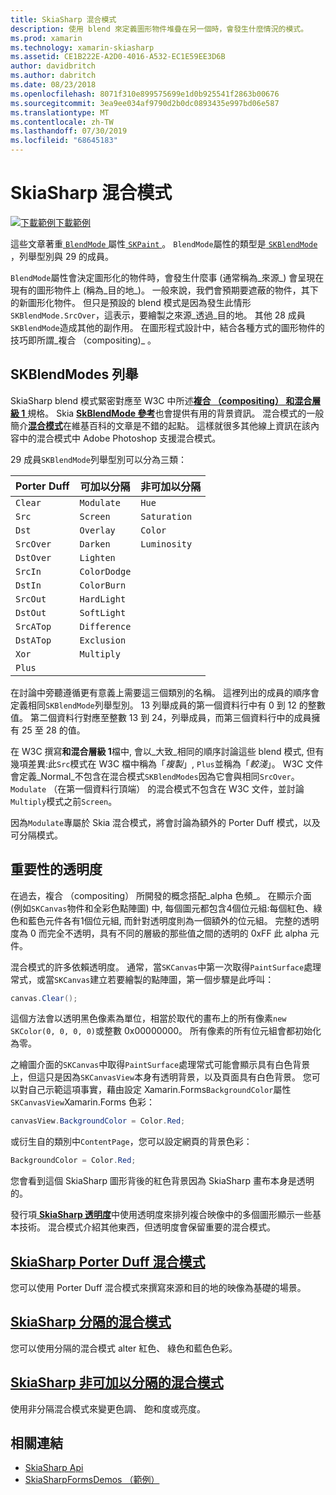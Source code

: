 ```yaml
---
title: SkiaSharp 混合模式
description: 使用 blend 來定義圖形物件堆疊在另一個時，會發生什麼情況的模式。
ms.prod: xamarin
ms.technology: xamarin-skiasharp
ms.assetid: CE1B222E-A2D0-4016-A532-EC1E59EE3D6B
author: davidbritch
ms.author: dabritch
ms.date: 08/23/2018
ms.openlocfilehash: 8071f310e899575699e1d0b925541f2863b00676
ms.sourcegitcommit: 3ea9ee034af9790d2b0dc0893435e997bd06e587
ms.translationtype: MT
ms.contentlocale: zh-TW
ms.lasthandoff: 07/30/2019
ms.locfileid: "68645183"
---
```

# <a name="skiasharp-blend-modes"></a>SkiaSharp 混合模式

[![下載範例](~/media/shared/download.png)下載範例](https://docs.microsoft.com/samples/xamarin/xamarin-forms-samples/skiasharpforms-demos)

這些文章著重[ `BlendMode` ](xref:SkiaSharp.SKPaint.BlendMode)屬性[ `SKPaint` ](xref:SkiaSharp.SKPaint)。 `BlendMode`屬性的類型是[ `SKBlendMode` ](xref:SkiaSharp.SKBlendMode)，列舉型別與 29 的成員。

`BlendMode`屬性會決定圖形化的物件時，會發生什麼事 (通常稱為_來源_) 會呈現在現有的圖形物件上 (稱為_目的地_)。 一般來說，我們會預期要遮蔽的物件，其下的新圖形化物件。 但只是預設的 blend 模式是因為發生此情形`SKBlendMode.SrcOver`，這表示，要繪製之來源_透過_目的地。 其他 28 成員`SKBlendMode`造成其他的副作用。 在圖形程式設計中，結合各種方式的圖形物件的技巧即所謂_複合 （compositing)_ 。

## <a name="the-skblendmodes-enumeration"></a>SKBlendModes 列舉

SkiaSharp blend 模式緊密對應至 W3C 中所述[**複合 （compositing） 和混合層級 1** ](https://www.w3.org/TR/compositing-1/)規格。 Skia [ **SkBlendMode 參考**](https://skia.org/user/api/SkBlendMode_Reference)也會提供有用的背景資訊。 混合模式的一般簡介[**混合模式**](https://en.wikipedia.org/wiki/Blend_modes)在維基百科的文章是不錯的起點。 這樣就很多其他線上資訊在該內容中的混合模式中 Adobe Photoshop 支援混合模式。

29 成員`SKBlendMode`列舉型別可以分為三類：

| Porter Duff | 可加以分隔    | 非可加以分隔 |
| ----------- | ------------ | ------------- |
| `Clear`     | `Modulate`   | `Hue`         |
| `Src`       | `Screen`     | `Saturation`  |
| `Dst`       | `Overlay`    | `Color`       |
| `SrcOver`   | `Darken`     | `Luminosity`  |
| `DstOver`   | `Lighten`    |               |
| `SrcIn`     | `ColorDodge` |               |
| `DstIn`     | `ColorBurn`  |               |
| `SrcOut`    | `HardLight`  |               |
| `DstOut`    | `SoftLight`  |               |
| `SrcATop`   | `Difference` |               |
| `DstATop`   | `Exclusion`  |               |
| `Xor`       | `Multiply`   |               |
| `Plus`      |              |               |

在討論中旁聽遵循更有意義上需要這三個類別的名稱。 這裡列出的成員的順序會定義相同`SKBlendMode`列舉型別。 13 列舉成員的第一個資料行中有 0 到 12 的整數值。 第二個資料行對應至整數 13 到 24，列舉成員，而第三個資料行中的成員擁有 25 至 28 的值。

在 W3C 撰寫**和混合層級 1**檔中, 會以_大致_相同的順序討論這些 blend 模式, 但有幾項差異:此`Src`模式在 W3C 檔中稱為「_複製_」, `Plus`並稱為「_較淺_」。 W3C 文件會定義_Normal_不包含在混合模式`SKBlendModes`因為它會與相同`SrcOver`。 `Modulate` （在第一個資料行頂端） 的混合模式不包含在 W3C 文件，並討論`Multiply`模式之前`Screen`。

因為`Modulate`專屬於 Skia 混合模式，將會討論為額外的 Porter Duff 模式，以及可分隔模式。

## <a name="the-importance-of-transparency"></a>重要性的透明度

在過去，複合 （compositing） 所開發的概念搭配_alpha 色頻_。 在顯示介面 (例如`SKCanvas`物件和全彩色點陣圖) 中, 每個圖元都包含4個位元組:每個紅色、綠色和藍色元件各有1個位元組, 而針對透明度則為一個額外的位元組。 完整的透明度為 0 而完全不透明，具有不同的層級的那些值之間的透明的 0xFF 此 alpha 元件。

混合模式的許多依賴透明度。 通常，當`SKCanvas`中第一次取得`PaintSurface`處理常式，或當`SKCanvas`建立若要繪製的點陣圖，第一個步驟是此呼叫：

```csharp
canvas.Clear();
```

這個方法會以透明黑色像素為單位，相當於取代的畫布上的所有像素`new SKColor(0, 0, 0, 0)`或整數 0x00000000。 所有像素的所有位元組會都初始化為零。

之繪圖介面的`SKCanvas`中取得`PaintSurface`處理常式可能會顯示具有白色背景上，但這只是因為`SKCanvasView`本身有透明背景，以及頁面具有白色背景。 您可以對自己示範這項事實，藉由設定 Xamarin.Forms`BackgroundColor`屬性`SKCanvasView`Xamarin.Forms 色彩：

```csharp
canvasView.BackgroundColor = Color.Red;
```

或衍生自的類別中`ContentPage`，您可以設定網頁的背景色彩：

```csharp
BackgroundColor = Color.Red;
```

您會看到這個 SkiaSharp 圖形背後的紅色背景因為 SkiaSharp 畫布本身是透明的。

發行項[ **SkiaSharp 透明度**](../../basics/transparency.md)中使用透明度來排列複合映像中的多個圖形顯示一些基本技術。 混合模式介紹其他東西，但透明度會保留重要的混合模式。 

## <a name="skiasharp-porter-duff-blend-modesporter-duffmd"></a>[SkiaSharp Porter Duff 混合模式](porter-duff.md)

您可以使用 Porter Duff 混合模式來撰寫來源和目的地的映像為基礎的場景。

## <a name="skiasharp-separable-blend-modesseparablemd"></a>[SkiaSharp 分隔的混合模式](separable.md)

您可以使用分隔的混合模式 alter 紅色、 綠色和藍色色彩。

## <a name="skiasharp-non-separable-blend-modesnon-separablemd"></a>[SkiaSharp 非可加以分隔的混合模式](non-separable.md)

使用非分隔混合模式來變更色調、 飽和度或亮度。

## <a name="related-links"></a>相關連結

- [SkiaSharp Api](https://docs.microsoft.com/dotnet/api/skiasharp)
- [SkiaSharpFormsDemos （範例）](https://docs.microsoft.com/samples/xamarin/xamarin-forms-samples/skiasharpforms-demos)
